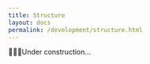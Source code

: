 ```yaml
---
title: Structure
layout: docs
permalink: /development/structure.html
---
```


<p>👷👷‍♀️Under construction…</p>